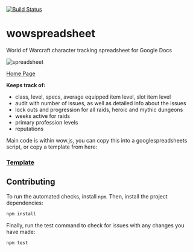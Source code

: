 [![Build Status](https://travis-ci.org/brewk/wowspreadsheet.svg?branch=master)](https://travis-ci.org/brewk/wowspreadsheet)
# wowspreadsheet
World of Warcraft character tracking spreadsheet for Google Docs

 ![spreadsheet](https://bruk.org/wow/images/v2.png "Spreadsheet")
 
[Home Page](http://bruk.org/wow/)
 
**Keeps track of:**
<ul>
 <li>class, level, specs, average equipped item level, slot item level</li>
 <li>audit with number of issues, as well as detailed info about the issues</li>
 <li>lock outs and progression for all raids, heroic and mythic dungeons</li>
 <li>weeks active for raids</li>
 <li>primary profession levels</li>
 <li>reputations</li>
 </ul>
 
 Main code is within wow.js, you can copy this into a googlespreadsheets script, or copy a template from here:
 ### [Template](https://docs.google.com/spreadsheets/u/2/d/1y1__KqE5XpPQLFxQKhPM8v1d5WffpbqPXsb9LhPzGYg/template/preview?usp=drive_web&ouid=%7BuserId%7D )
 

Contributing
---
To run the automated checks, install `npm`. Then, install the project dependencies:
````sh
npm install
````
Finally, run the test command to check for issues with any changes you have made:
````sh
npm test
````

